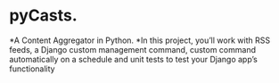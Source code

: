 # pyCasts.
*A Content Aggregator in Python.
*In this project, you’ll work with RSS feeds, a Django custom management command, custom command automatically on a schedule and unit tests to test your Django app’s functionality

